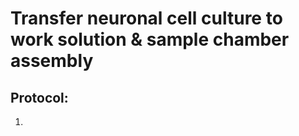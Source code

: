 Transfer neuronal cell culture to work solution & sample chamber assembly
=========================================================================


## Protocol:
1. 